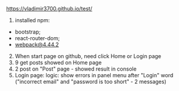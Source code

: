 https://vladimir3700.github.io/test/

1) installed npm:
- bootstrap;
- react-router-dom;
- webpack@4.44.2
2) When start page on github, need click Home or Login page
3) 9 get posts showed on Home page
4) 2 post on "Post" page - showed result in console
5) Login page:
logic: show errors in panel menu after "Login" word ("incorrect email" and "password is too short" - 2 messages)
